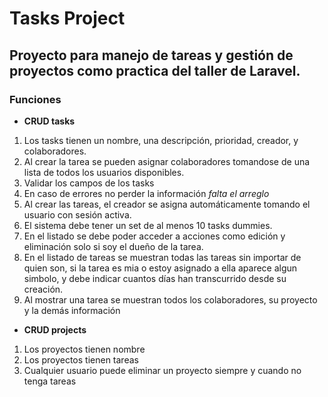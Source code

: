 # Tasks Project
## Proyecto para manejo de tareas y gestión de proyectos como practica del taller de Laravel.

### Funciones
- **CRUD tasks**
 1. Los tasks tienen un nombre, una descripción, prioridad, creador, y colaboradores.
 1. Al crear la tarea se pueden asignar colaboradores tomandose de una lista de todos los usuarios disponibles.
 1. Validar los campos de los tasks
 1. En caso de errores no perder la información *falta el arreglo*
 1. Al crear las tareas, el creador se asigna automáticamente tomando el usuario con sesión activa.
 1. El sistema debe tener un set de al menos 10 tasks dummies.
 1. En el listado se debe poder acceder a acciones como edición y eliminación solo si soy el dueño de la tarea.
 1. En el listado de tareas se muestran todas las tareas sin importar de quien son, si la tarea es mia o estoy asignado a ella aparece algun simbolo, y debe indicar cuantos días han transcurrido desde su creación.
 1. Al mostrar una tarea se muestran todos los colaboradores, su proyecto y la demás información
- **CRUD projects**
 1. Los proyectos tienen nombre
 1. Los proyectos tienen tareas
 1. Cualquier usuario puede eliminar un proyecto siempre y cuando no tenga tareas
